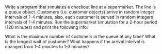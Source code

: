 Write a program that simulates a checkout line at a supermarket. The line is a queue object.
Customers (i.e. customer objects) arrive in random integer intervals of 1-4 minutes, also, each customer is served in random integers intervals of 1-4 minutes.
Run the supermarket simulation for a 2-hour period (120 minutes) and print the following info: 

What is the maximum number of customers in the queue at any time?
What is the longest wait of customer?
What happens if the arrival interval is changed from 1-4 minutes to 1-3 minutes?
